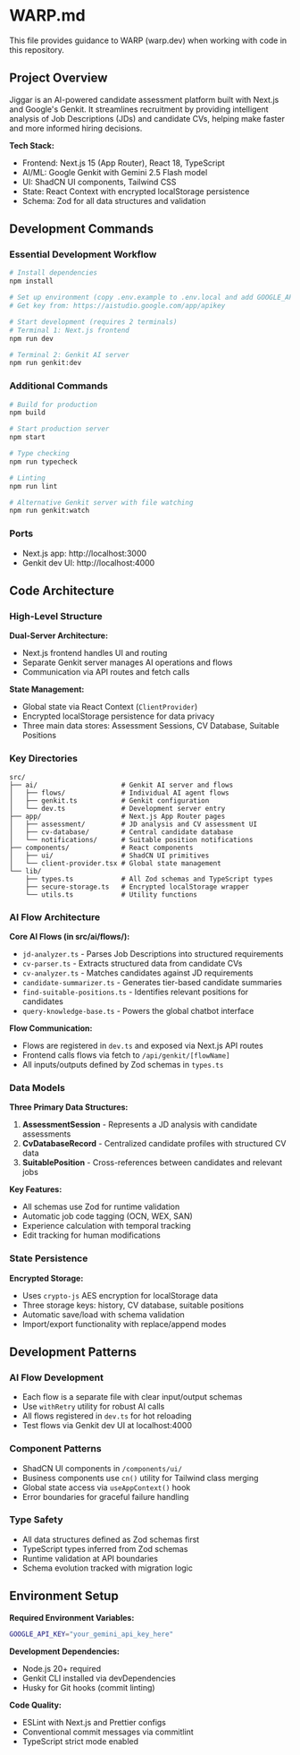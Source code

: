 # WARP.md

This file provides guidance to WARP (warp.dev) when working with code in this repository.

## Project Overview

Jiggar is an AI-powered candidate assessment platform built with Next.js and Google's Genkit. It streamlines recruitment by providing intelligent analysis of Job Descriptions (JDs) and candidate CVs, helping make faster and more informed hiring decisions.

**Tech Stack:**

- Frontend: Next.js 15 (App Router), React 18, TypeScript
- AI/ML: Google Genkit with Gemini 2.5 Flash model
- UI: ShadCN UI components, Tailwind CSS
- State: React Context with encrypted localStorage persistence
- Schema: Zod for all data structures and validation

## Development Commands

### Essential Development Workflow

```bash
# Install dependencies
npm install

# Set up environment (copy .env.example to .env.local and add GOOGLE_API_KEY)
# Get key from: https://aistudio.google.com/app/apikey

# Start development (requires 2 terminals)
# Terminal 1: Next.js frontend
npm run dev

# Terminal 2: Genkit AI server
npm run genkit:dev
```

### Additional Commands

```bash
# Build for production
npm build

# Start production server
npm start

# Type checking
npm run typecheck

# Linting
npm run lint

# Alternative Genkit server with file watching
npm run genkit:watch
```

### Ports

- Next.js app: http://localhost:3000
- Genkit dev UI: http://localhost:4000

## Code Architecture

### High-Level Structure

**Dual-Server Architecture:**

- Next.js frontend handles UI and routing
- Separate Genkit server manages AI operations and flows
- Communication via API routes and fetch calls

**State Management:**

- Global state via React Context (`ClientProvider`)
- Encrypted localStorage persistence for data privacy
- Three main data stores: Assessment Sessions, CV Database, Suitable Positions

### Key Directories

```
src/
├── ai/                     # Genkit AI server and flows
│   ├── flows/              # Individual AI agent flows
│   ├── genkit.ts           # Genkit configuration
│   └── dev.ts              # Development server entry
├── app/                    # Next.js App Router pages
│   ├── assessment/         # JD analysis and CV assessment UI
│   ├── cv-database/        # Central candidate database
│   └── notifications/      # Suitable position notifications
├── components/             # React components
│   ├── ui/                 # ShadCN UI primitives
│   └── client-provider.tsx # Global state management
└── lib/
    ├── types.ts            # All Zod schemas and TypeScript types
    ├── secure-storage.ts   # Encrypted localStorage wrapper
    └── utils.ts            # Utility functions
```

### AI Flow Architecture

**Core AI Flows (in src/ai/flows/):**

- `jd-analyzer.ts` - Parses Job Descriptions into structured requirements
- `cv-parser.ts` - Extracts structured data from candidate CVs
- `cv-analyzer.ts` - Matches candidates against JD requirements
- `candidate-summarizer.ts` - Generates tier-based candidate summaries
- `find-suitable-positions.ts` - Identifies relevant positions for candidates
- `query-knowledge-base.ts` - Powers the global chatbot interface

**Flow Communication:**

- Flows are registered in `dev.ts` and exposed via Next.js API routes
- Frontend calls flows via fetch to `/api/genkit/[flowName]`
- All inputs/outputs defined by Zod schemas in `types.ts`

### Data Models

**Three Primary Data Structures:**

1. **AssessmentSession** - Represents a JD analysis with candidate assessments
2. **CvDatabaseRecord** - Centralized candidate profiles with structured CV data
3. **SuitablePosition** - Cross-references between candidates and relevant jobs

**Key Features:**

- All schemas use Zod for runtime validation
- Automatic job code tagging (OCN, WEX, SAN)
- Experience calculation with temporal tracking
- Edit tracking for human modifications

### State Persistence

**Encrypted Storage:**

- Uses `crypto-js` AES encryption for localStorage data
- Three storage keys: history, CV database, suitable positions
- Automatic save/load with schema validation
- Import/export functionality with replace/append modes

## Development Patterns

### AI Flow Development

- Each flow is a separate file with clear input/output schemas
- Use `withRetry` utility for robust AI calls
- All flows registered in `dev.ts` for hot reloading
- Test flows via Genkit dev UI at localhost:4000

### Component Patterns

- ShadCN UI components in `/components/ui/`
- Business components use `cn()` utility for Tailwind class merging
- Global state access via `useAppContext()` hook
- Error boundaries for graceful failure handling

### Type Safety

- All data structures defined as Zod schemas first
- TypeScript types inferred from Zod schemas
- Runtime validation at API boundaries
- Schema evolution tracked with migration logic

## Environment Setup

**Required Environment Variables:**

```bash
GOOGLE_API_KEY="your_gemini_api_key_here"
```

**Development Dependencies:**

- Node.js 20+ required
- Genkit CLI installed via devDependencies
- Husky for Git hooks (commit linting)

**Code Quality:**

- ESLint with Next.js and Prettier configs
- Conventional commit messages via commitlint
- TypeScript strict mode enabled
